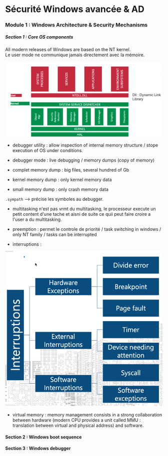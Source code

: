 # Sécurité Windows avancée & AD

### Module 1 : Windows Architecture & Security Mechanisms

##### Section 1 : Core OS components

All modern releases of Windows are based on the NT kernel.  
Le user mode ne communique jamais directement avec la mémoire.  

<img src=https://github.com/sirbrowser/astroworld/blob/master/images/couches.PNG >  

- debugger utility : allow inspection of internal memory structure / stope execution of OS under conditions.
- debugger mode : live debugging / memory dumps (copy of memory)

- complet memory dump : big files, several hundred of Gb
- kernel memory dump : only kernel memory data
- small memory dump : only crash memory data

`.sympath` --> précise les symboles au debugger.  

- multitasking n'est pas vrmt du multitasking, le processeur execute un petit content d'une tache et aisni de suite ce quii peut faire croire a l'user a du multitasking.  

- preemption : permet le controle de priorité / task switching in windows / only NT family / tasks can be interrupted  

- interruptions :
<img src=https://github.com/sirbrowser/astroworld/blob/master/images/interruption.PNG >  

- virtual memory :
memory management consists in a strong collaboration between hardware (modern CPU provides a unit called MMU : translation between virtual and physical address) and software.  



#### Section 2 : Windows boot sequence

#### Section 3 : Windows debugger

